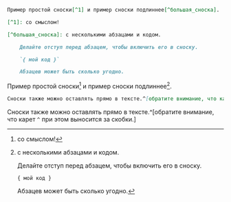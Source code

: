 ```md
Пример простой сноски[^1] и пример сноски подлиннее[^большая_сноска].

[^1]: со смыслом!

[^большая_сноска]: с несколькими абзацами и кодом.

    Делайте отступ перед абзацем, чтобы включить его в сноску.

    `{ мой код }`

    Абзацев может быть сколько угодно.
```

Пример простой сноски[^1] и пример сноски подлиннее[^большая_сноска].

[^1]: со смыслом!

[^большая_сноска]: с несколькими абзацами и кодом.

    Делайте отступ перед абзацем, чтобы включить его в сноску.

    `{ мой код }`

    Абзацев может быть сколько угодно.

```md
Сноски также можно оставлять прямо в тексте.^[обратите внимание, что карет `^` при этом выносится за скобки.]
```

Сноски также можно оставлять прямо в тексте.^[обратите внимание, что карет `^` при этом выносится за скобки.]
